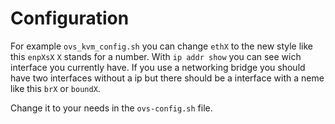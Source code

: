# Configuration

For example `ovs_kvm_config.sh` you can change `ethX` to the new style like this `enpXsX` `X` stands for a number.
With `ip addr show` you can see wich interface you currently have.
If you use a networking bridge you should have two interfaces without a ip but there should be a interface with a neme like this
`brX` or `boundX`.

Change it to your needs in the `ovs-config.sh` file.
